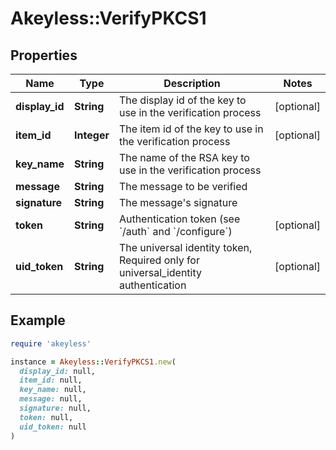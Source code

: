 # Akeyless::VerifyPKCS1

## Properties

| Name | Type | Description | Notes |
| ---- | ---- | ----------- | ----- |
| **display_id** | **String** | The display id of the key to use in the verification process | [optional] |
| **item_id** | **Integer** | The item id of the key to use in the verification process | [optional] |
| **key_name** | **String** | The name of the RSA key to use in the verification process |  |
| **message** | **String** | The message to be verified |  |
| **signature** | **String** | The message&#39;s signature |  |
| **token** | **String** | Authentication token (see &#x60;/auth&#x60; and &#x60;/configure&#x60;) | [optional] |
| **uid_token** | **String** | The universal identity token, Required only for universal_identity authentication | [optional] |

## Example

```ruby
require 'akeyless'

instance = Akeyless::VerifyPKCS1.new(
  display_id: null,
  item_id: null,
  key_name: null,
  message: null,
  signature: null,
  token: null,
  uid_token: null
)
```

